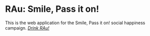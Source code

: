 # RAu: Smile, Pass it on!

This is the web application for the Smile, Pass it on! social happiness campaign.
[*Drink RAu!*](http://www.drinkrau.com/)

